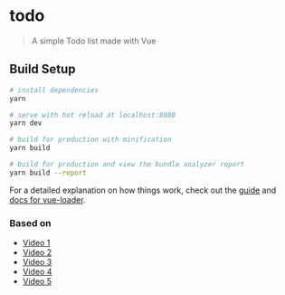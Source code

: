 # todo

> A simple Todo list made with Vue

## Build Setup

``` bash
# install dependencies
yarn

# serve with hot reload at localhost:8080
yarn dev

# build for production with minification
yarn build

# build for production and view the bundle analyzer report
yarn build --report
```

For a detailed explanation on how things work, check out the [guide](http://vuejs-templates.github.io/webpack/) and [docs for vue-loader](http://vuejs.github.io/vue-loader).


### Based on
- [Video 1](https://www.youtube.com/watch?v=A5S23KS_-bU&list=PLEhEHUEU3x5q-xB1On4CsLPts0-rZ9oos&index=1)
- [Video 2](https://www.youtube.com/watch?v=4WwzOZzoUUg&list=PLEhEHUEU3x5q-xB1On4CsLPts0-rZ9oos&index=2)
- [Video 3](https://www.youtube.com/watch?v=7AXiN5mrOgY&list=PLEhEHUEU3x5q-xB1On4CsLPts0-rZ9oos&index=3)
- [Video 4](https://www.youtube.com/watch?v=yrCGcnn4_RU&list=PLEhEHUEU3x5q-xB1On4CsLPts0-rZ9oos&index=4)
- [Video 5](https://www.youtube.com/watch?v=Ork8274eqYo&list=PLEhEHUEU3x5q-xB1On4CsLPts0-rZ9oos&index=5)